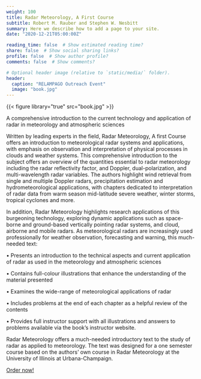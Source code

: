 ```yaml
---
weight: 100
title: Radar Meteorology, A First Course
subtitle: Robert M. Rauber and Stephen W. Nesbitt
summary: Here we describe how to add a page to your site.
date: "2020-12-21T05:00:00Z"

reading_time: false  # Show estimated reading time?
share: false  # Show social sharing links?
profile: false  # Show author profile?
comments: false  # Show comments?

# Optional header image (relative to `static/media/` folder).
header:
  caption: "RELAMPAGO Outreach Event"
  image: "book.jpg"
---
```


{{< figure library="true" src="book.jpg" >}}

A comprehensive introduction to the current technology and application of radar in meteorology and atmospheric sciences

Written by leading experts in the field, Radar Meteorology, A first Course offers an introduction to meteorological radar systems and applications, with emphasis on observation and interpretation of physical processes in clouds and weather systems. This comprehensive introduction to the subject offers an overview of the quantities essential to radar meteorology including the radar reflectivity factor, and Doppler, dual-polarization, and multi-wavelength radar variables. The authors highlight wind retrieval from single and multiple Doppler radars, precipitation estimation and hydrometeorological applications, with chapters dedicated to interpretation of radar data from warm season mid-latitude severe weather, winter storms, tropical cyclones and more.

In addition, Radar Meteorology highlights research applications of this burgeoning technology, exploring dynamic applications such as space-borne and ground-based vertically pointing radar systems, and cloud, airborne and mobile radars.  As meteorological radars are increasingly used professionally for weather observation, forecasting and warning, this much-needed text: 

•    Presents an introduction to the technical aspects and current application of radar as used in the meteorology and atmospheric sciences

•    Contains full-colour illustrations that enhance the understanding of the material presented

•    Examines the wide-range of meteorological applications of radar

•    Includes problems at the end of each chapter as a helpful review of the contents

•    Provides full instructor support with all illustrations and answers to problems available via the book’s instructor website. 

Radar Meteorology offers a much-needed introductory text to the study of radar as applied to meteorology. The text was designed for a one semester course based on the authors’ own course in Radar Meteorology at the University of Illinois at Urbana-Champaign.

[Order now!](https://www.wiley.com/en-us/Radar+Meteorology%3A+A+First+Course-p-9781118432624)